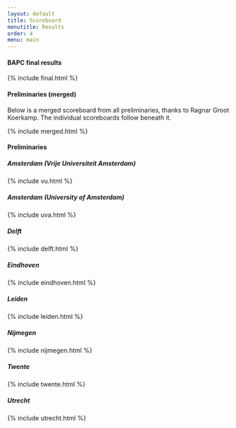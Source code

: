 ```yaml
---
layout: default
title: Scoreboard
menutitle: Results
order: 4
menu: main
---
```


#### BAPC final results

{% include final.html %}

#### Preliminaries (merged)

Below is a merged scoreboard from all preliminaries, thanks to Ragnar Groot Koerkamp. The individual scoreboards follow beneath it.

{% include merged.html %}

#### Preliminaries

##### Amsterdam (Vrije Universiteit Amsterdam)

{% include vu.html %}

##### Amsterdam (University of Amsterdam)

{% include uva.html %}

##### Delft

{% include delft.html %}

##### Eindhoven

{% include eindhoven.html %}

##### Leiden

{% include leiden.html %}

##### Nijmegen

{% include nijmegen.html %}

##### Twente

{% include twente.html %}

##### Utrecht

{% include utrecht.html %}

<link rel="stylesheet" href="assets/css/style_domjudge.css">
